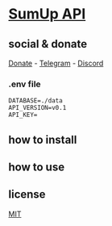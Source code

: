 # [SumUp API](https://developer.sumup.com/online-payments/introduction/get-started)

## social & donate

[Donate](https://link.mercadopago.com.br/brtmvdl) - [Telegram](https://t.me/+KRmg5MlqgMk0MTg5) - [Discord](https://discord.gg/4JFAWPYs)

### .env file

```
DATABASE=./data
API_VERSION=v0.1
API_KEY=
```

## how to install

## how to use

## license

[MIT](./LICENSE)
